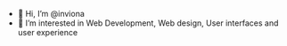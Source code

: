 - 👋 Hi, I’m @inviona
- 👀 I’m interested in Web Development, Web design, User interfaces and user experience
 

